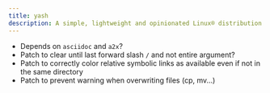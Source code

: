 ```yaml
---
title: yash
description: A simple, lightweight and opinionated Linux® distribution based on musl libc and toybox
---
```


- Depends on `asciidoc` and `a2x`?
- Patch to clear until last forward slash `/` and not entire argument?
- Patch to correctly color relative symbolic links as available even if not in the same directory
- Patch to prevent warning when overwriting files (cp, mv...)

